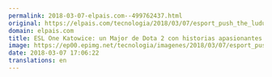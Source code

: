 ```yaml
---
permalink: 2018-03-07-elpais.com--499762437.html
original: https://elpais.com/tecnologia/2018/03/07/esport_push_the_ludum/1520437272_986613.html#?ref=rss&format=simple&link=link
domain: elpais.com
title: ESL One Katowice: un Major de Dota 2 con historias apasionantes
image: https://ep00.epimg.net/tecnologia/imagenes/2018/03/07/esport_push_the_ludum/1520437272_986613_1520438939_rrss_normal.jpg
date: 2018-03-07 17:06:22
translations: en
---
```


